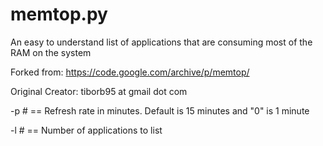 # memtop.py
An easy to understand list of applications that are consuming most of the RAM on the system

Forked from: https://code.google.com/archive/p/memtop/

Original Creator: tiborb95 at gmail dot com

-p # == Refresh rate in minutes. Default is 15 minutes and "0" is 1 minute

-l # == Number of applications to list

